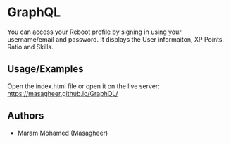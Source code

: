 
# GraphQL
You can access your Reboot profile by signing in using your username/email and password. It displays the User informaiton, XP Points, Ratio and Skills.

## Usage/Examples
Open the index.html file or open it on the live server: https://masagheer.github.io/GraphQL/

## Authors
- Maram Mohamed (Masagheer)


